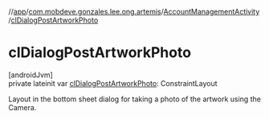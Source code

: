 //[app](../../../index.md)/[com.mobdeve.gonzales.lee.ong.artemis](../index.md)/[AccountManagementActivity](index.md)/[clDialogPostArtworkPhoto](cl-dialog-post-artwork-photo.md)

# clDialogPostArtworkPhoto

[androidJvm]\
private lateinit var [clDialogPostArtworkPhoto](cl-dialog-post-artwork-photo.md): ConstraintLayout

Layout in the bottom sheet dialog for taking a photo of the artwork using the Camera.
